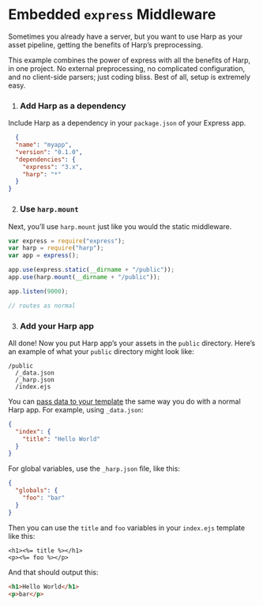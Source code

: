 # Embedded `express` Middleware

Sometimes you already have a server, but you want to use Harp as your asset pipeline, getting the benefits of Harp’s preprocessing.

This example combines the power of express with all the benefits of Harp, in one project. No external preprocessing, no complicated configuration, and no client-side parsers; just coding bliss. Best of all, setup is extremely easy.

1. ### Add Harp as a dependency

  Include Harp as a dependency in your `package.json` of your Express app.

  ```json
	{
    "name": "myapp",
    "version": "0.1.0",
    "dependencies": {
      "express": "3.x",
      "harp": "*"
    }
  }
  ```

2. ### Use `harp.mount`

  Next, you’ll use `harp.mount` just like you would the static middleware.

  ```javascript
  var express = require("express");
  var harp = require("harp");
  var app = express();

  app.use(express.static(__dirname + "/public"));
  app.use(harp.mount(__dirname + "/public"));

  app.listen(9000);

  // routes as normal
  ```

3. ### Add your Harp app

  All done! Now you put Harp app’s your assets in the `public` directory. Here’s an example of what your `public` directory might look like:

  ```
  /public
    /_data.json
    /_harp.json
    /index.ejs
  ```

You can [pass data to your template](/docs/development/metadata) the same way you do with a normal Harp app. For example, using `_data.json`:

  ```json
  {
    "index": {
      "title": "Hello World"
    }
  }
  ```

For global variables, use the `_harp.json` file, like this:

```json
{
  "globals": {
    "foo": "bar"
  }
}
```

Then you can use the `title` and `foo` variables in your `index.ejs` template like this:

```ejs
<h1><%= title %></h1>
<p><%= foo %></p>
```

And that should output this:

```html
<h1>Hello World</h1>
<p>bar</p>
```
